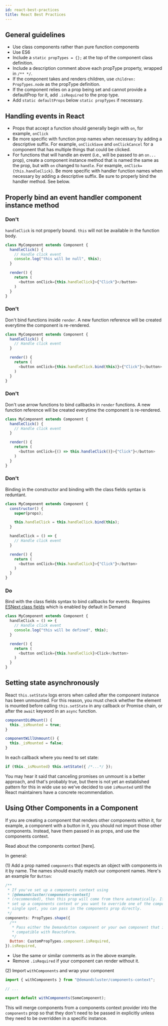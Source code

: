 ```yaml
---
id: react-best-practices
title: React Best Practices
---
```


## General guidelines

- Use class components rather than pure function components
- Use ES6
- Include a `static propTypes = {};` at the top of the component class definition.
- Include a description comment above each propType property, wrapped in `/** */`.
- If the component takes and renders children, use `children: PropTypes.node` as the propType definition.
- If the component relies on a prop being set and cannot provide a defaultProp for it, add `.isRequired` to the prop type.
- Add `static defaultProps` below `static propTypes` if necessary.

## Handling events in React

- Props that accept a function should generally begin with `on`, for example, `onClick`
- Be more specific with function prop names when necessary by adding a descriptive suffix. For example, `onClickSave` and `onClickCancel` for a component that has multiple things that could be clicked.
- For functions that will handle an event (i.e., will be passed to an `on...` prop), create a component instance method that is named the same as the prop, but with `on` changed to `handle`. For example, `onClick={this.handleClick}`. Be more specific with handler function names when necessary by adding a descriptive suffix. Be sure to properly bind the handler method. See below.

## Properly bind an event handler component instance method

### Don't

`handleClick` is not properly bound. `this` will not be available in the function body.

```js
class MyComponent extends Component {
  handleClick() {
    // Handle click event
    console.log("this will be null", this);
  }

  render() {
    return (
      <button onClick={this.handleClick}>{"Click"}</button>
    )
  }
}
```

### Don't

Don't bind functions inside `render`. A new function reference will be created everytime the component is re-rendered.

```js
class MyComponent extends Component {
  handleClick() {
    // Handle click event
  }

  render() {
    return (
      <button onClick={this.handleClick.bind(this)}>{"Click"}</button>
    )
  }
}
```

### Don't

Don't use arrow functions to bind callbacks in `render` functions. A new function reference will be created everytime the component is re-rendered.

```js
class MyComponent extends Component {
  handleClick() {
    // Handle click event
  }

  render() {
    return (
      <button onClick={() => this.handleClick()}>{"Click"}</button>
    )
  }
}
```

### Don't

Binding in the constructor and binding with the class fields syntax is reduntant.

```js
class MyComponent extends Component {
  constructor() {
    super(props);

    this.handleClick = this.handleClick.bind(this);
  }

  handleClick = () => {
    // Handle click event
  }

  render() {
    return (
      <button onClick={this.handleClick}>{"Click"}</button>
    )
  }
}
```

### Do

Bind with the class fields syntax to bind callbacks for events. Requires [ESNext class fields](https://github.com/tc39/proposal-class-fields) which is enabled by default in Demand

```js
class MyComponent extends Component {
  handleClick = () => {
    // Handle click event
    console.log("this will be defined", this);
  }

  render() {
    return (
      <button onClick={this.handleClick}>Click</button>
    )
  }
}
```

## Setting state asynchronously

React `this.setState` logs errors when called after the component instance has been unmounted. For this reason, you must check whether the element is mounted before calling `this.setState` in any callback or Promise chain, or after the `await` keyword in an `async` function.

```js
componentDidMount() {
  this._isMounted = true;
}

componentWillUnmount() {
  this._isMounted = false;
}
```

In each callback where you need to set state:

```js
if (this._isMounted) this.setState({ /*...*/ });
```

You may hear it said that canceling promises on unmount is a better approach, and that's probably true, but there is not yet an established pattern for this in wide use so we've decided to use `isMounted` until the React maintainers have a concrete recommendation.

## Using Other Components in a Component

If you are creating a component that renders other components within it, for example, a component with a button in it, you should not import those other components. Instead, have them passed in as props, and use the components context.

Read about the components context [here].

In general:

(1) Add a prop named `components` that expects an object with components in it by name. The names should exactly match our component names. Here's an example for `Button`:

```js
/**
 * If you've set up a components context using
 * [@demandcluster/components-context]
 * (recommended), then this prop will come from there automatically. If you have not
 * set up a components context or you want to override one of the components in a
 * single spot, you can pass in the components prop directly.
 */
components: PropTypes.shape({
  /**
   * Pass either the Demandutton component or your own component that is
   * compatible with ReactoForm.
   */
  Button: CustomPropTypes.component.isRequired,
}).isRequired,
```

- Use the same or similar comments as in the above example.
- Remove `.isRequired` if your component can render without it.

(2) Import `withComponents` and wrap your component

```js
import { withComponents } from "@demandcluster/components-context";

// ...

export default withComponents(SomeComponent);
```

This will merge components from a components context provider into the `components` prop so that they don't need to be passed in explicitly unless they need to be overridden in a specific instance.
